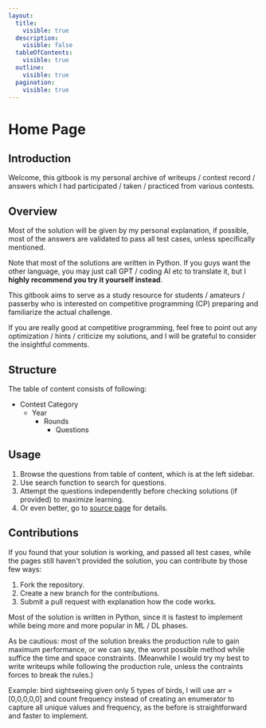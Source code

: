 ```yaml
---
layout:
  title:
    visible: true
  description:
    visible: false
  tableOfContents:
    visible: true
  outline:
    visible: true
  pagination:
    visible: true
---
```


# Home Page

## Introduction

Welcome, this gitbook is my personal archive of writeups / contest record / answers which I had participated / taken / practiced from various contests.

## Overview

Most of the solution will be given by my personal explanation, if possible, most of the answers are validated to pass all test cases, unless specifically mentioned.

Note that most of the solutions are written in Python. If you guys want the other language, you may just call GPT / coding AI etc to translate it, but I **highly recommend you try it yourself instead**.

This gitbook aims to serve as a study resource for students / amateurs / passerby who is interested on competitive programming (CP) preparing and familiarize the actual challenge.

If you are really good at competitive programming, feel free to point out any optimization / hints / criticize my solutions, and I will be grateful to consider the insightful comments.

## Structure

The table of content consists of following:

* Contest Category
  * Year
    * Rounds
      * Questions

## Usage

1. Browse the questions from table of content, which is at the left sidebar.
2. Use search function to search for questions.
3. Attempt the questions independently before checking solutions (if provided) to maximize learning.
4. Or even better, go to [source page](https://github.com/eaglePB2/writeups) for details.

## Contributions

If you found that your solution is working, and passed all test cases, while the pages still haven't provided the solution, you can contribute by those few ways:

1. Fork the repository.
2. Create a new branch for the contributions.
3. Submit a pull request with explanation how the code works.













Most of the solution is written in Python, since it is fastest to implement while being more and more popular in ML / DL phases.

As be cautious: most of the solution breaks the production rule to gain maximum performance, or we can say, the worst possible method while suffice the time and space constraints. (Meanwhile I would try my best to write writeups while following the production rule, unless the contraints forces to break the rules.)

Example: bird sightseeing given only 5 types of birds, I will use arr = \[0,0,0,0,0] and count frequency instead of creating an enumerator to capture all unique values and frequency, as the before is straightforward and faster to implement.
